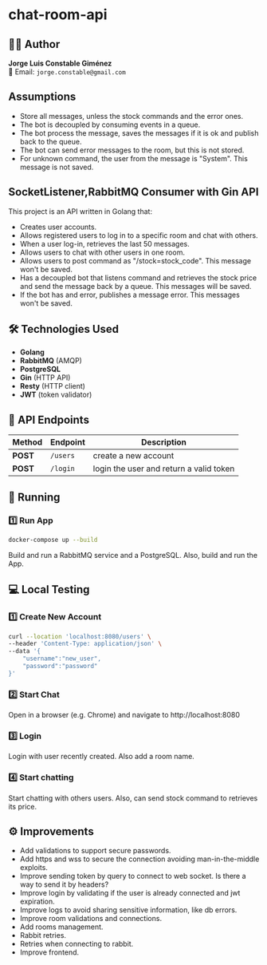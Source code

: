 # chat-room-api

## 👨‍💻 Author

**Jorge Luis Constable Giménez**  
📧 Email: `jorge.constable@gmail.com`

## Assumptions
- Store all messages, unless the stock commands and the error ones.
- The bot is decoupled by consuming events in a queue.
- The bot process the message, saves the messages if it is ok and publish back to the queue.
- The bot can send error messages to the room, but this is not stored.
- For unknown command, the user from the message is "System". This message is not saved.

## SocketListener,RabbitMQ Consumer with Gin API

This project is an API written in Golang that:

- Creates user accounts.
- Allows registered users to log in to a specific room and chat with others.
- When a user log-in, retrieves the last 50 messages.
- Allows users to chat with other users in one room.
- Allows users to post command as "/stock=stock_code". This message won't be saved.
- Has a decoupled bot that listens command and retrieves the stock price and send the message back by a queue. This messages will be saved.
- If the bot has and error, publishes a message error. This messages won't be saved.

## 🛠️ Technologies Used

- **Golang**
- **RabbitMQ** (AMQP)
- **PostgreSQL**
- **Gin** (HTTP API)
- **Resty** (HTTP client)
- **JWT** (token validator)

## 📡 API Endpoints

| Method   | Endpoint | Description                             |
|----------|----------|-----------------------------------------|
| **POST** | `/users` | create a new account                    |
| **POST** | `/login` | login the user and return a valid token |

## 🚀 Running

### 1️⃣ **Run App**

```sh
docker-compose up --build  
```
Build and run a RabbitMQ service and a PostgreSQL. Also, build and run the App.


## 💻 Local Testing

### 1️⃣ **Create New Account**

```sh
curl --location 'localhost:8080/users' \
--header 'Content-Type: application/json' \
--data '{
    "username":"new_user",
    "password":"password"
}'
```

### 2️⃣ **Start Chat**

Open in a browser (e.g. Chrome) and navigate to http://localhost:8080

### 3️⃣ **Login**

Login with user recently created. Also add a room name.

### 4️⃣ **Start chatting**

Start chatting with others users. Also, can send stock command to retrieves its price.

## ⚙️ Improvements
- Add validations to support secure passwords.
- Add https and wss to secure the connection avoiding man-in-the-middle exploits.
- Improve sending token by query to connect to web socket. Is there a way to send it by headers?
- Improve login by validating if the user is already connected and jwt expiration.
- Improve logs to avoid sharing sensitive information, like db errors.
- Improve room validations and connections.
- Add rooms management.
- Rabbit retries.
- Retries when connecting to rabbit.
- Improve frontend.